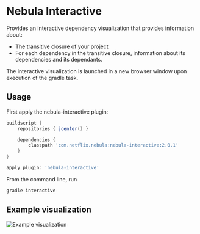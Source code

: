 Nebula Interactive
==================

Provides an interactive dependency visualization that provides information about:

* The transitive closure of your project
* For each dependency in the transitive closure, information about its dependencies and its dependants.

The interactive visualization is launched in a new browser window upon execution of the gradle task.

Usage
------

First apply the nebula-interactive plugin:

```groovy
buildscript {
    repositories { jcenter() }

    dependencies {
        classpath 'com.netflix.nebula:nebula-interactive:2.0.1'
    }
}

apply plugin: 'nebula-interactive'
```

From the command line, run

```groovy
gradle interactive
```

Example visualization
---------------------

![Example visualization](https://raw.githubusercontent.com/nebula-plugins/nebula-interactive/gradle-2.0/wiki/screenshot.png)
